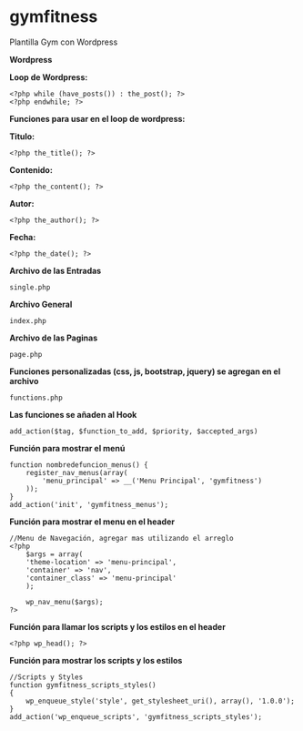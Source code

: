 # gymfitness
Plantilla Gym con Wordpress

**Wordpress**

**Loop de Wordpress:**

    <?php while (have_posts()) : the_post(); ?>
    <?php endwhile; ?>

**Funciones para usar en el loop de wordpress:**

**Titulo:**

	<?php the_title(); ?>

**Contenido:**

	<?php the_content(); ?>

**Autor:**

    <?php the_author(); ?>

**Fecha:**

	<?php the_date(); ?>

**Archivo de las Entradas**

	single.php

**Archivo General**

	index.php

**Archivo de las Paginas**

	page.php

**Funciones personalizadas (css, js, bootstrap, jquery) se agregan en el archivo**

	functions.php

**Las funciones se añaden al Hook**

	add_action($tag, $function_to_add, $priority, $accepted_args)

**Función para mostrar el menú**
    
    function nombredefuncion_menus() {
        register_nav_menus(array(
            'menu_principal' => __('Menu Principal', 'gymfitness')
        ));
    }
    add_action('init', 'gymfitness_menus');
    
**Función para mostrar el menu en el header**

	//Menu de Navegación, agregar mas utilizando el arreglo
	<?php 
        $args = array(
        'theme-location' => 'menu-principal',
        'container' => 'nav',
        'container_class' => 'menu-principal'
        );

        wp_nav_menu($args);
    ?>
    
**Función para llamar los scripts y los estilos en el header**

	<?php wp_head(); ?>

**Función para mostrar los scripts y los estilos**

	//Scripts y Styles
    function gymfitness_scripts_styles()
    {
        wp_enqueue_style('style', get_stylesheet_uri(), array(), '1.0.0');
    }
    add_action('wp_enqueue_scripts', 'gymfitness_scripts_styles');